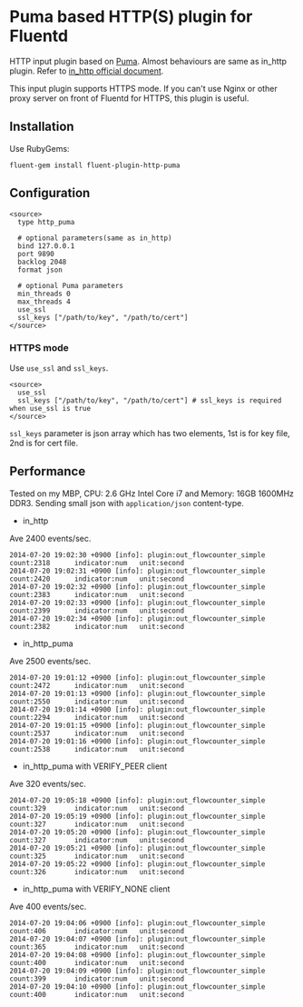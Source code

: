 # Puma based HTTP(S) plugin for Fluentd

HTTP input plugin based on [Puma](http://puma.io/).
Almost behaviours are same as in_http plugin. Refer to [in_http official document](http://docs.fluentd.org/articles/in_http).

This input plugin supports HTTPS mode.
If you can't use Nginx or other proxy server on front of Fluentd for HTTPS, this plugin is useful.

## Installation

Use RubyGems:

    fluent-gem install fluent-plugin-http-puma

## Configuration

    <source>
      type http_puma

      # optional parameters(same as in_http)
      bind 127.0.0.1
      port 9890
      backlog 2048
      format json

      # optional Puma parameters
      min_threads 0
      max_threads 4
      use_ssl
      ssl_keys ["/path/to/key", "/path/to/cert"]
    </source>

### HTTPS mode

Use `use_ssl` and `ssl_keys`.

    <source>
      use_ssl
      ssl_keys ["/path/to/key", "/path/to/cert"] # ssl_keys is required when use_ssl is true
    </source>

`ssl_keys` parameter is json array which has two elements, 1st is for key file, 2nd is for cert file.

## Performance

Tested on my MBP, CPU: 2.6 GHz Intel Core i7 and Memory: 16GB 1600MHz DDR3. Sending small json with `application/json` content-type.

- in_http

Ave 2400 events/sec.

    2014-07-20 19:02:30 +0900 [info]: plugin:out_flowcounter_simple count:2318      indicator:num   unit:second
    2014-07-20 19:02:31 +0900 [info]: plugin:out_flowcounter_simple count:2420      indicator:num   unit:second
    2014-07-20 19:02:32 +0900 [info]: plugin:out_flowcounter_simple count:2383      indicator:num   unit:second
    2014-07-20 19:02:33 +0900 [info]: plugin:out_flowcounter_simple count:2399      indicator:num   unit:second
    2014-07-20 19:02:34 +0900 [info]: plugin:out_flowcounter_simple count:2382      indicator:num   unit:second

- in_http_puma

Ave 2500 events/sec.

    2014-07-20 19:01:12 +0900 [info]: plugin:out_flowcounter_simple count:2472      indicator:num   unit:second
    2014-07-20 19:01:13 +0900 [info]: plugin:out_flowcounter_simple count:2550      indicator:num   unit:second
    2014-07-20 19:01:14 +0900 [info]: plugin:out_flowcounter_simple count:2294      indicator:num   unit:second
    2014-07-20 19:01:15 +0900 [info]: plugin:out_flowcounter_simple count:2537      indicator:num   unit:second
    2014-07-20 19:01:16 +0900 [info]: plugin:out_flowcounter_simple count:2538      indicator:num   unit:second

- in_http_puma with VERIFY_PEER client

Ave 320 events/sec.

    2014-07-20 19:05:18 +0900 [info]: plugin:out_flowcounter_simple count:329       indicator:num   unit:second
    2014-07-20 19:05:19 +0900 [info]: plugin:out_flowcounter_simple count:327       indicator:num   unit:second
    2014-07-20 19:05:20 +0900 [info]: plugin:out_flowcounter_simple count:327       indicator:num   unit:second
    2014-07-20 19:05:21 +0900 [info]: plugin:out_flowcounter_simple count:325       indicator:num   unit:second
    2014-07-20 19:05:22 +0900 [info]: plugin:out_flowcounter_simple count:326       indicator:num   unit:second

- in_http_puma with VERIFY_NONE client

Ave 400 events/sec.

    2014-07-20 19:04:06 +0900 [info]: plugin:out_flowcounter_simple count:406       indicator:num   unit:second
    2014-07-20 19:04:07 +0900 [info]: plugin:out_flowcounter_simple count:365       indicator:num   unit:second
    2014-07-20 19:04:08 +0900 [info]: plugin:out_flowcounter_simple count:400       indicator:num   unit:second
    2014-07-20 19:04:09 +0900 [info]: plugin:out_flowcounter_simple count:399       indicator:num   unit:second
    2014-07-20 19:04:10 +0900 [info]: plugin:out_flowcounter_simple count:400       indicator:num   unit:second

